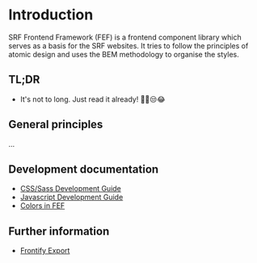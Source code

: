 # Introduction

SRF Frontend Framework (FEF) is a frontend component library which serves as a basis for the SRF websites.
It tries to follow the principles of atomic design and uses the BEM methodology to organise the styles.

## TL;DR
- It's not to long. Just read it already! ☝🏽😒😂


## General principles
…

## Development documentation
- <a href="docs/styles.md" data-fef-href="/patterns/00-documentation-10-styles/00-documentation-10-styles.html">CSS/Sass Development Guide</a>
- <a href="docs/javascript.md" data-fef-href="/patterns/00-documentation-20-javascript/00-documentation-20-javascript.html">Javascript Development Guide</a></li>
- <a href="docs/colors.md" data-fef-href="/patterns/00-documentation-30-colors/00-documentation-30-colors.html">Colors in FEF</a></li>

## Further information
- <a href="docs/frontify.md" data-fef-href="/patterns/00-documentation-80-frontify/00-documentation-80-frontify.html">Frontify Export</a>
